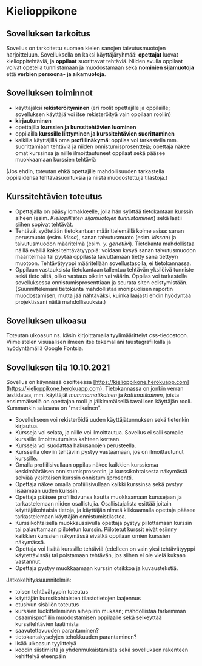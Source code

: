 # Kielioppikone

## Sovelluksen tarkoitus

Sovellus on tarkoitettu suomen kielen sanojen taivutusmuotojen harjoitteluun. Sovelluksella on kaksi käyttäjäryhmää: **opettajat** luovat kielioppitehtäviä, ja **oppilaat** suorittavat tehtäviä. Niiden avulla oppilaat voivat opetella tunnistamaan ja muodostamaan sekä **nominien sijamuotoja** että **verbien persoona- ja aikamuotoja**.

## Sovelluksen toiminnot

- käyttäjäksi **rekisteröityminen** (eri roolit opettajille ja oppilaille; sovelluksen käyttäjä voi itse rekisteröityä vain oppilaan rooliin)
- **kirjautuminen**
- opettajilla **kurssien ja kurssitehtävien luominen**
- oppilailla **kurssille liittyminen ja kurssitehtävien suorittaminen**
- kaikilla käyttäjillä oma **profiilinäkymä**: oppilas voi tarkastella mm. suorittamiaan tehtäviä ja niiden onnistumisprosentteja; opettaja näkee omat kurssinsa ja niille ilmoittautuneet oppilaat sekä pääsee muokkaamaan kurssien tehtäviä

(Jos ehdin, toteutan ehkä opettajille mahdollisuuden tarkastella oppilaidensa tehtäväsuorituksia ja niistä muodostettuja tilastoja.)

## Kurssitehtävien toteutus

- Opettajalla on pääsy lomakkeelle, jolla hän syöttää tietokantaan kurssin aiheen (esim. *Kieliopillisten sijamuotojen tunnistaminen*) sekä laatii siihen sopivat tehtävät.
- Tehtävät syötetään tietokantaan määrittelemällä kolme asiaa: sanan perusmuoto (esim. *kissa*), sanan taivutusmuoto (esim. *kissan*) ja taivutusmuodon määritelmä (esim. *y. genetiivi*). Tietokanta mahdollistaa näillä eväillä kaksi tehtävätyyppiä: voidaan kysyä sanan taivutusmuodon määritelmää tai pyytää oppilasta taivuttamaan tietty sana tiettyyn muotoon. Tehtävätyyppi määritellään sovellustasolla, ei tietokannassa.
- Oppilaan vastauksista tietokantaan tallentuu tehtävän yksilöivä tunniste sekä tieto siitä, oliko vastaus oikein vai väärin. Oppilas voi tarkastella sovelluksessa onnistumisprosenttiaan ja seurata siten edistymistään. (Suunnittelemani tietokanta mahdollistaa monipuolisen raportin muodostamisen, mutta jää nähtäväksi, kuinka laajasti ehdin hyödyntää projektissani näitä mahdollisuuksia.)

## Sovelluksen ulkoasu

Toteutan ulkoasun ns. käsin kirjoittamalla tyylimäärittelyt css-tiedostoon. Viimeistelen visuaalisen ilmeen itse tekemälläni taustagrafiikalla ja hyödyntämällä Google Fontsia.

## Sovelluksen tila 10.10.2021

Sovellus on käynnissä osoitteessa [https://kielioppikone.herokuapp.com](https://kielioppikone.herokuapp.com). Tietokannassa on jonkin verran testidataa, mm. käyttäjät *mummomatikainen* ja *kattimatikainen*, joista ensimmäisellä on opettajan rooli ja jälkimmäisellä tavallisen käyttäjän rooli. Kummankin salasana on "matikainen".

- Sovellukseen voi rekisteröidä uuden käyttäjätunnuksen sekä tietenkin kirjautua.
- Kursseja voi selata, ja niille voi ilmoittautua. Sovellus ei salli samalle kurssille ilmoittautumista kahteen kertaan.
- Kursseja voi suodattaa hakusanojen perusteella.
- Kursseilla oleviin tehtäviin pystyy vastaamaan, jos on ilmoittautunut kurssille.
- Omalla profiilisivullaan oppilas näkee kaikkien kurssiensa keskimääräisen onnistumisprosentin, ja kurssikohtaisesta näkymästä selviää yksittäisen kurssin onnistumisprosentti.
- Opettaja näkee omalla profiilisivullaan kaikki kurssinsa sekä pystyy lisäämään uuden kurssin.
- Opettaja pääsee profiilisivunsa kautta muokkaamaan kurssejaan ja tarkastelemaan niiden osallistujia. Osallistujalista esittää joitain käyttäjäkohtaisia tietoja, ja käyttäjän nimeä klikkaamalla opettaja pääsee tarkastelemaan käyttäjän onnistumistilastoa.
- Kurssikohtaisella muokkaussivulla opettaja pystyy piilottamaan kurssin tai palauttamaan piilotetun kurssin. Piilotetut kurssit eivät esiinny kaikkien kurssien näkymässä eivätkä oppilaan omien kurssien näkymässä.
- Opettaja voi lisätä kurssille tehtäviä (edelleen on vain yksi tehtävätyyppi käytettävissä) tai poistamaan tehtävän, jos siihen ei ole vielä kukaan vastannut.
- Opettaja pystyy muokkaamaan kurssin otsikkoa ja kuvaustekstiä.

Jatkokehityssuunnitelmia:
- toisen tehtävätyypin toteutus
- käyttäjän kurssikohtaisten tilastotietojen laajennus
- etusivun sisällön toteutus
- kurssien luokitteleminen aihepiirin mukaan; mahdollistaa tarkemman osaamisprofiilin muodostamisen oppilaalle sekä selkeyttää kurssitehtävien laatimista
- saavutettavuuden parantaminen?
- tietokantakyselyjen tehokkuuden parantaminen?
- lisää ulkoasun tyylittelyä
- koodin siistimistä ja yhdenmukaistamista sekä sovelluksen rakenteen kehittelyä eteenpäin